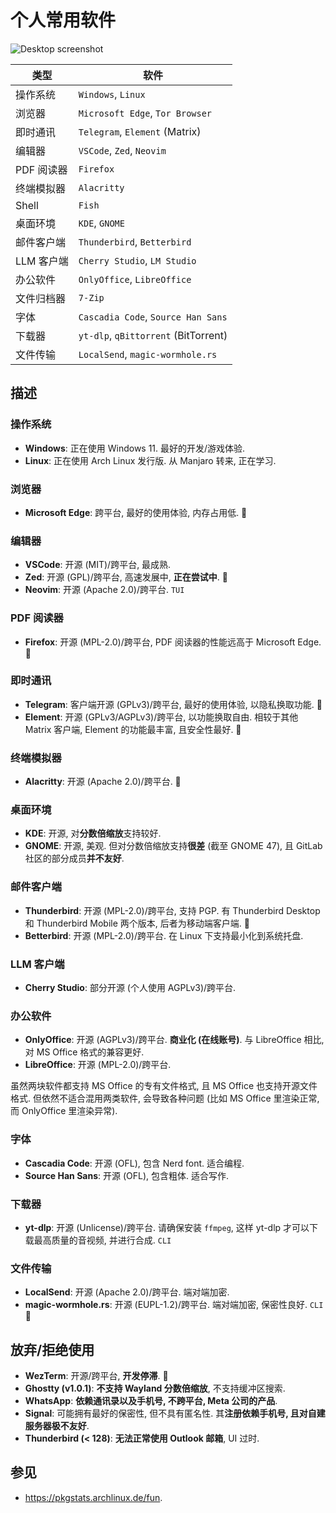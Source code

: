 # 个人常用软件

![Desktop screenshot](desktop.png)

| 类型       | 软件                                 |
|------------|--------------------------------------|
| 操作系统   | `Windows`, `Linux`                   |
| 浏览器     | `Microsoft Edge`, `Tor Browser`      |
| 即时通讯   | `Telegram`, `Element` (Matrix)       |
| 编辑器     | `VSCode`, `Zed`, `Neovim`            |
| PDF 阅读器 | `Firefox`                            |
| 终端模拟器 | `Alacritty`                          |
| Shell      | `Fish`                               |
| 桌面环境   | `KDE`, `GNOME`                       |
| 邮件客户端 | `Thunderbird`, `Betterbird`          |
| LLM 客户端 | `Cherry Studio`, `LM Studio`         |
| 办公软件   | `OnlyOffice`, `LibreOffice`          |
| 文件归档器 | `7-Zip`                              |
| 字体       | `Cascadia Code`, `Source Han Sans`   |
| 下载器     | `yt-dlp`, `qBittorrent` (BitTorrent) |
| 文件传输   | `LocalSend`, `magic-wormhole.rs`     |

## 描述

### 操作系统

- **Windows**: 正在使用 Windows 11. 最好的开发/游戏体验.
- **Linux**: 正在使用 Arch Linux 发行版. 从 Manjaro 转来, 正在学习.

### 浏览器

- **Microsoft Edge**: 跨平台, 最好的使用体验, 内存占用低. 📱

### 编辑器

- **VSCode**: 开源 (MIT)/跨平台, 最成熟.
- **Zed**: 开源 (GPL)/跨平台, 高速发展中, **正在尝试中**. 🦀
- **Neovim**: 开源 (Apache 2.0)/跨平台. `TUI`

### PDF 阅读器

- **Firefox**: 开源 (MPL-2.0)/跨平台, PDF 阅读器的性能远高于 Microsoft Edge. 📱

### 即时通讯

- **Telegram**: 客户端开源 (GPLv3)/跨平台, 最好的使用体验, 以隐私换取功能. 📱
- **Element**: 开源 (GPLv3/AGPLv3)/跨平台, 以功能换取自由. 相较于其他 Matrix 客户端, Element 的功能最丰富, 且安全性最好. 📱

### 终端模拟器

- **Alacritty**: 开源 (Apache 2.0)/跨平台. 🦀

### 桌面环境

- **KDE**: 开源, 对**分数倍缩放**支持较好.
- **GNOME**: 开源, 美观. 但对分数倍缩放支持**很差** (截至 GNOME 47), 且 GitLab 社区的部分成员**并不友好**.

### 邮件客户端

- **Thunderbird**: 开源 (MPL-2.0)/跨平台, 支持 PGP. 有 Thunderbird Desktop 和 Thunderbird Mobile 两个版本, 后者为移动端客户端. 📱
- **Betterbird**: 开源 (MPL-2.0)/跨平台. 在 Linux 下支持最小化到系统托盘.

### LLM 客户端

- **Cherry Studio**: 部分开源 (个人使用 AGPLv3)/跨平台.

### 办公软件

- **OnlyOffice**: 开源 (AGPLv3)/跨平台. **商业化 (在线账号)**. 与 LibreOffice 相比, 对 MS Office 格式的兼容更好.
- **LibreOffice**: 开源 (MPL-2.0)/跨平台.

虽然两块软件都支持 MS Office 的专有文件格式, 且 MS Office 也支持开源文件格式. 但依然不适合混用两类软件, 会导致各种问题 (比如 MS Office 里渲染正常, 而 OnlyOffice 里渲染异常).  

### 字体

- **Cascadia Code**: 开源 (OFL), 包含 Nerd font. 适合编程.
- **Source Han Sans**: 开源 (OFL), 包含粗体. 适合写作.

### 下载器

- **yt-dlp**: 开源 (Unlicense)/跨平台. 请确保安装 `ffmpeg`, 这样 yt-dlp 才可以下载最高质量的音视频, 并进行合成. `CLI`

### 文件传输

- **LocalSend**: 开源 (Apache 2.0)/跨平台. 端对端加密.
- **magic-wormhole.rs**: 开源 (EUPL-1.2)/跨平台. 端对端加密, 保密性良好. `CLI` 🦀

## 放弃/拒绝使用

- **WezTerm**: 开源/跨平台, **开发停滞**. 🦀
- **Ghostty (v1.0.1)**: **不支持 Wayland 分数倍缩放**, 不支持缓冲区搜索.
- **WhatsApp**: **依赖通讯录以及手机号, 不跨平台, Meta 公司的产品**.
- **Signal**: 可能拥有最好的保密性, 但不具有匿名性. 其**注册依赖手机号, 且对自建服务器极不友好**.
- **Thunderbird (< 128)**: **无法正常使用 Outlook 邮箱**, UI 过时.

## 参见

- <https://pkgstats.archlinux.de/fun>.
